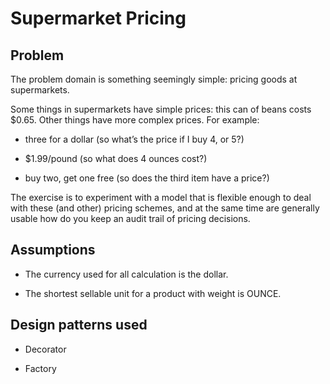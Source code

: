 # Supermarket Pricing

## Problem

The problem domain is something seemingly simple: pricing goods at supermarkets.

Some things in supermarkets have simple prices: this can of beans costs $0.65. Other things have more complex prices. For example:

- three for a dollar (so what’s the price if I buy 4, or 5?)

- $1.99/pound (so what does 4 ounces cost?)

- buy two, get one free (so does the third item have a price?)

The exercise is to experiment with a model that is flexible enough to deal with these (and other) pricing schemes, and at the same time are generally usable how do you keep an audit trail of pricing decisions.

## Assumptions

- The currency used for all calculation is the dollar.

- The shortest sellable unit for a product with weight is OUNCE.

## Design patterns used

- Decorator

- Factory